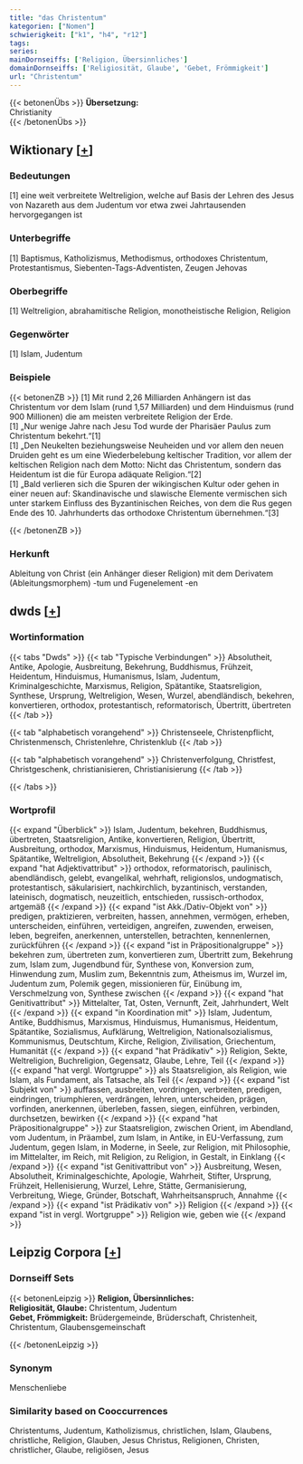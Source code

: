 ```yaml
---
title: "das Christentum"
kategorien: ["Nomen"]
schwierigkeit: ["k1", "h4", "r12"]
tags:
series:
mainDornseiffs: ['Religion, Übersinnliches']
domainDornseiffs: ['Religiosität, Glaube', 'Gebet, Frömmigkeit']
url: "Christentum"
---
```


{{< betonenÜbs >}}
**Übersetzung:**  
Christianity  
{{< /betonenÜbs >}}

## Wiktionary [[+](https://de.wiktionary.org/wiki/Christentum)]

### Bedeutungen
[1] eine weit verbreitete Weltreligion, welche auf Basis der Lehren des Jesus von Nazareth aus dem Judentum vor etwa zwei Jahrtausenden hervorgegangen ist  

### Unterbegriffe
[1] Baptismus, Katholizismus, Methodismus, orthodoxes Christentum, Protestantismus, Siebenten-Tags-Adventisten, Zeugen Jehovas  

### Oberbegriffe
[1] Weltreligion, abrahamitische Religion, monotheistische Religion, Religion  

### Gegenwörter
[1] Islam, Judentum  

### Beispiele
{{< betonenZB >}}
[1] Mit rund 2,26 Milliarden Anhängern ist das Christentum vor dem Islam (rund 1,57 Milliarden) und dem Hinduismus (rund 900 Millionen) die am meisten verbreitete Religion der Erde.  
[1] „Nur wenige Jahre nach Jesu Tod wurde der Pharisäer Paulus zum Christentum bekehrt.“[1]  
[1] „Den Neukelten beziehungsweise Neuheiden und vor allem den neuen Druiden geht es um eine Wiederbelebung keltischer Tradition, vor allem der keltischen Religion nach dem Motto: Nicht das Christentum, sondern das Heidentum ist die für Europa adäquate Religion.“[2]  
[1] „Bald verlieren sich die Spuren der wikingischen Kultur oder gehen in einer neuen auf: Skandinavische und slawische Elemente vermischen sich unter starkem Einfluss des Byzantinischen Reiches, von dem die Rus gegen Ende des 10. Jahrhunderts das orthodoxe Christentum übernehmen.“[3]  

{{< /betonenZB >}}
### Herkunft
Ableitung von Christ (ein Anhänger dieser Religion) mit dem Derivatem (Ableitungsmorphem) -tum und Fugenelement -en  



## dwds [[+](https://www.dwds.de/wb/Christentum)]

### Wortinformation
{{< tabs "Dwds" >}}
{{< tab "Typische Verbindungen" >}}
Absolutheit, Antike, Apologie, Ausbreitung, Bekehrung, Buddhismus, Frühzeit, Heidentum, Hinduismus, Humanismus, Islam, Judentum, Kriminalgeschichte, Marxismus, Religion, Spätantike, Staatsreligion, Synthese, Ursprung, Weltreligion, Wesen, Wurzel, abendländisch, bekehren, konvertieren, orthodox, protestantisch, reformatorisch, Übertritt, übertreten
{{< /tab >}}

{{< tab "alphabetisch vorangehend" >}}
Christenseele, Christenpflicht, Christenmensch, Christenlehre, Christenklub
{{< /tab >}}

{{< tab "alphabetisch vorangehend" >}}
Christenverfolgung, Christfest, Christgeschenk, christianisieren, Christianisierung
{{< /tab >}}

{{< /tabs >}}

### Wortprofil
{{< expand "Überblick" >}} Islam, Judentum, bekehren, Buddhismus, übertreten, Staatsreligion, Antike, konvertieren, Religion, Übertritt, Ausbreitung, orthodox, Marxismus, Hinduismus, Heidentum, Humanismus, Spätantike, Weltreligion, Absolutheit, Bekehrung {{< /expand >}}
{{< expand "hat Adjektivattribut" >}} orthodox, reformatorisch, paulinisch, abendländisch, gelebt, evangelikal, wehrhaft, religionslos, undogmatisch, protestantisch, säkularisiert, nachkirchlich, byzantinisch, verstanden, lateinisch, dogmatisch, neuzeitlich, entschieden, russisch-orthodox, artgemäß {{< /expand >}}
{{< expand "ist Akk./Dativ-Objekt von" >}} predigen, praktizieren, verbreiten, hassen, annehmen, vermögen, erheben, unterscheiden, einführen, verteidigen, angreifen, zuwenden, erweisen, leben, begreifen, anerkennen, unterstellen, betrachten, kennenlernen, zurückführen {{< /expand >}}
{{< expand "ist in Präpositionalgruppe" >}} bekehren zum, übertreten zum, konvertieren zum, Übertritt zum, Bekehrung zum, Islam zum, Jugendbund für, Synthese von, Konversion zum, Hinwendung zum, Muslim zum, Bekenntnis zum, Atheismus im, Wurzel im, Judentum zum, Polemik gegen, missionieren für, Einübung im, Verschmelzung von, Synthese zwischen {{< /expand >}}
{{< expand "hat Genitivattribut" >}} Mittelalter, Tat, Osten, Vernunft, Zeit, Jahrhundert, Welt {{< /expand >}}
{{< expand "in Koordination mit" >}} Islam, Judentum, Antike, Buddhismus, Marxismus, Hinduismus, Humanismus, Heidentum, Spätantike, Sozialismus, Aufklärung, Weltreligion, Nationalsozialismus, Kommunismus, Deutschtum, Kirche, Religion, Zivilisation, Griechentum, Humanität {{< /expand >}}
{{< expand "hat Prädikativ" >}} Religion, Sekte, Weltreligion, Buchreligion, Gegensatz, Glaube, Lehre, Teil {{< /expand >}}
{{< expand "hat vergl. Wortgruppe" >}} als Staatsreligion, als Religion, wie Islam, als Fundament, als Tatsache, als Teil {{< /expand >}}
{{< expand "ist Subjekt von" >}} auffassen, ausbreiten, vordringen, verbreiten, predigen, eindringen, triumphieren, verdrängen, lehren, unterscheiden, prägen, vorfinden, anerkennen, überleben, fassen, siegen, einführen, verbinden, durchsetzen, bewirken {{< /expand >}}
{{< expand "hat Präpositionalgruppe" >}} zur Staatsreligion, zwischen Orient, im Abendland, vom Judentum, in Präambel, zum Islam, in Antike, in EU-Verfassung, zum Judentum, gegen Islam, in Moderne, in Seele, zur Religion, mit Philosophie, im Mittelalter, im Reich, mit Religion, zu Religion, in Gestalt, in Einklang {{< /expand >}}
{{< expand "ist Genitivattribut von" >}} Ausbreitung, Wesen, Absolutheit, Kriminalgeschichte, Apologie, Wahrheit, Stifter, Ursprung, Frühzeit, Hellenisierung, Wurzel, Lehre, Stätte, Germanisierung, Verbreitung, Wiege, Gründer, Botschaft, Wahrheitsanspruch, Annahme {{< /expand >}}
{{< expand "ist Prädikativ von" >}} Religion {{< /expand >}}
{{< expand "ist in vergl. Wortgruppe" >}} Religion wie, geben wie {{< /expand >}}

## Leipzig Corpora [[+](https://corpora.uni-leipzig.de/en/res?word=Christentum&corpusId=deu_newscrawl-public_2018)]

### Dornseiff Sets
{{< betonenLeipzig >}}
**Religion, Übersinnliches:**  
**Religiosität, Glaube:** Christentum, Judentum  
**Gebet, Frömmigkeit:** Brüdergemeinde, Brüderschaft, Christenheit, Christentum, Glaubensgemeinschaft  

{{< /betonenLeipzig >}}

### Synonym
Menschenliebe


### Similarity based on Cooccurrences
Christentums, Judentum, Katholizismus, christlichen, Islam, Glaubens, christliche, Religion, Glauben, Jesus Christus, Religionen, Christen, christlicher, Glaube, religiösen, Jesus

